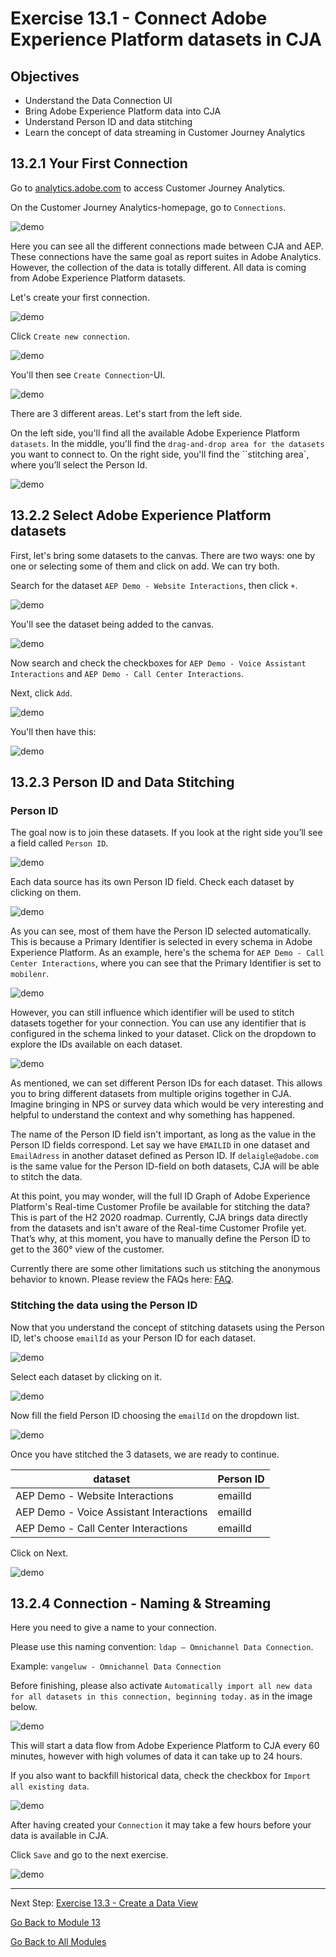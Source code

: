 # Exercise 13.1 - Connect Adobe Experience Platform datasets in CJA

## Objectives

- Understand the Data Connection UI
- Bring Adobe Experience Platform data into CJA
- Understand Person ID and data stitching
- Learn the concept of data streaming in Customer Journey Analytics

## 13.2.1 Your First Connection

Go to [analytics.adobe.com](https://analytics.adobe.com) to access Customer Journey Analytics.

On the Customer Journey Analytics-homepage, go to ``Connections``.

![demo](./images/cja2.png)

Here you can see all the different connections made between CJA and AEP. These connections have the same goal as report suites in Adobe Analytics. However, the collection of the data is totally different. All data is coming from Adobe Experience Platform datasets.

Let's create your first connection.

![demo](./images/cja3.png)

Click ``Create new connection``.

![demo](./images/cja4.png)

You'll then see ``Create Connection``-UI.

![demo](./images/cja5.png)

There are 3 different areas. Let's start from the left side.

On the left side, you'll find all the available Adobe Experience Platform ``datasets``.
In the middle, you'll find the ``drag-and-drop area for the datasets`` you want to connect to.
On the right side, you'll find the ``stitching area`, where you’ll select the Person Id.

![demo](./images/cja6.png)

## 13.2.2 Select Adobe Experience Platform datasets

First, let's bring some datasets to the canvas. There are two ways: one by one or selecting some of them and click on add. We can try both.

Search for the dataset ``AEP Demo - Website Interactions``, then click ``+``.

![demo](./images/cja7.png)

You'll see the dataset being added to the canvas.

![demo](./images/cja8.png)

Now search and check the checkboxes for ``AEP Demo - Voice Assistant Interactions`` and ``AEP Demo - Call Center Interactions``.

Next, click ``Add``.

![demo](./images/cja9.png)

You'll then have this:

![demo](./images/cja10.png)

## 13.2.3 Person ID and Data Stitching

### Person ID

The goal now is to join these datasets. If you look at the right side you’ll see a field called ``Person ID``.

![demo](./images/cja11.png)

Each data source has its own Person ID field. Check each dataset by clicking on them.

![demo](./images/cja12.png)

As you can see, most of them have the Person ID selected automatically. This is because a Primary Identifier is selected in every schema in Adobe Experience Platform. As an example, here's the schema for ``AEP Demo - Call Center Interactions``, where you can see that the Primary Identifier is set to ``mobilenr``.

![demo](./images/cja13.png)

However, you can still influence which identifier will be used to stitch datasets together for your connection. You can use any identifier that is configured in the schema linked to your dataset. Click on the dropdown to explore the IDs available on each dataset.

![demo](./images/cja14.png)

As mentioned, we can set different Person IDs for each dataset. This allows you to bring different datasets from multiple origins together in CJA. Imagine bringing in NPS or survey data which would be very interesting and helpful to understand the context and why something has happened.

The name of the Person ID field isn't important, as long as the value in the Person ID fields correspond. Let say we have ``EMAILID`` in one dataset and ``EmailAdress`` in another dataset defined as Person ID. If ``delaigle@adobe.com`` is the same value for the Person ID-field on both datasets, CJA will be able to stitch the data.

At this point, you may wonder, will the full ID Graph of Adobe Experience Platform's Real-time Customer Profile be available for stitching the data? This is part of the H2 2020 roadmap.
Currently, CJA brings data directly from the datasets and isn't aware of the Real-time Customer Profile yet. That’s why, at this moment, you have to manually define the Person ID to get to the 360° view of the customer.

Currently there are some other limitations such us stitching the anonymous behavior to known. Please review the FAQs here: [FAQ](https://docs.adobe.com/content/help/en/analytics-platform/using/cja-overview/cja-faq.html).

### Stitching the data using the Person ID

Now that you understand the concept of stitching datasets using the Person ID, let's choose ``emailId`` as your Person ID for each dataset.

![demo](./images/cja15.png)

Select each dataset by clicking on it.

![demo](./images/cja12.png)

Now fill the field Person ID choosing the ``emailId`` on the dropdown list.

![demo](./images/cja17.png)

Once you have stitched the 3 datasets, we are ready to continue.

|  dataset       | Person ID      |
| ----------------- |-------------|
| AEP Demo - Website Interactions | emailId         |
| AEP Demo - Voice Assistant Interactions | emailId          |
| AEP Demo - Call Center Interactions | emailId         |

Click on Next.

![demo](./images/cja16.png)

## 13.2.4 Connection - Naming & Streaming

Here you need to give a name to your connection.

Please use this naming convention: ``ldap – Omnichannel Data Connection``.

Example: ``vangeluw - Omnichannel Data Connection``

Before finishing, please also activate ``Automatically import all new data for all datasets in this connection, beginning today.`` as in the image below.

![demo](./images/cja19.png)

This will start a data flow from Adobe Experience Platform to CJA every 60 minutes, however with high volumes of data it can take up to 24 hours.

If you also want to backfill historical data, check the checkbox for ``Import all existing data``.

![demo](./images/cja20.png)

After having created your ``Connection`` it may take a few hours before your data is available in CJA.

Click ``Save`` and go to the next exercise.

![demo](./images/cjasave.png)

---

Next Step: [Exercise 13.3 - Create a Data View](./ex3.md)

[Go Back to Module 13](./README.md)

[Go Back to All Modules](./../../README.md)
